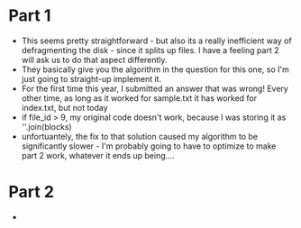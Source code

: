 # Part 1
* This seems pretty straightforward - but also its a really inefficient way of defragmenting the disk - since it splits up files. I have a feeling part 2 will ask us to do that aspect differently.
* They basically give you the algorithm in the question for this one, so I'm just going to straight-up implement it.
* For the first time this year, I submitted an answer that was wrong! Every other time, as long as it worked for sample.txt it has worked for index.txt, but not today
* if file_id > 9, my original code doesn't work, because I was storing it as ''.join(blocks)
* unfortuantely, the fix to that solution caused my algorithm to be significantly slower - I'm probably going to have to optimize to make part 2 work, whatever it ends up being....

# Part 2
* 